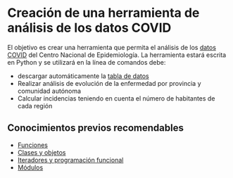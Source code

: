 # Creación de una herramienta de análisis de los datos COVID

El objetivo es crear una herramienta que permita el análisis de los [datos COVID](https://cnecovid.isciii.es/covid19/#documentaci%C3%B3n-y-datos) del Centro Nacional de Epidemiología.
La herramienta estará escrita en Python y se utilizará en la línea de comandos debe:

  - descargar automáticamente la [tabla de datos](https://cnecovid.isciii.es/covid19/resources/casos_tecnica_provincia.csv)
  - Realizar análisis de evolución de la enfermedad por provincia y comunidad autónoma
  - Calcular incidencias teniendo en cuenta el número de habitantes de cada región

## Conocimientos previos recomendables

- [Funciones](../../python/funciones.ipynb)
- [Clases y objetos](../../python/clases_y_objetos.ipynb)
- [Iteradores y programación funcional](../../python/iteradores.ipynb)
- [Módulos](../../python/modulos.ipynb)

